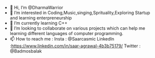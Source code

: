 - 👋 Hi, I’m @DharmaWarrior
- 👀 I’m interested in Coding,Music,singing,Sprituality,Exploring Startup and learning enterpreneurship
- 🌱 I’m currently learning C++
- 💞️ I’m looking to collaborate on various projects which can help me learning different languages of computer programming.
- 📫 How to reach me : 
Insta : @Saarcasmic
LinkedIn :https://www.linkedin.com/in/saar-agrawal-4b3b75179/
Twitter : @Badmosbalak

<!---
DharmaWarrior/DharmaWarrior is a ✨ special ✨ repository because its `README.md` (this file) appears on your GitHub profile.
You can click the Preview link to take a look at your changes.
--->

